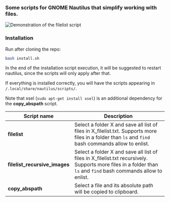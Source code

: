 ### Some scripts for GNOME Nautilus that simplify working with files.

![Demonstration of the filelist script](pic/simulation.gif)

### Installation

Run after cloning the repo:
```bash
bash install.sh
```

In the end of the installation script execution, it will be suggested to restart nautilus, since the scripts will only apply after that.

If everything is installed correctly, you will have the scripts appearing in `/.local/share/nautilus/scripts/`.

Note that xsel (`sudo apt-get install xsel`) is an additional dependency for the **copy_abspath** script.

| Script name  | Description |
| ------------ | ------------ |
| **filelist** | Select a folder X and save all list of files in X_filelist.txt. Supports more files in a folder than `ls` and `find` bash commands allow to enlist.| 
| **filelist_recursive_images** | Select a folder X and save all list of files in X_filelist.txt recursively. Supports more files in a folder than `ls` and `find` bash commands allow to enlist.| 
| **copy_abspath** | Select a file and its absolute path will be copied to clipboard.| 
